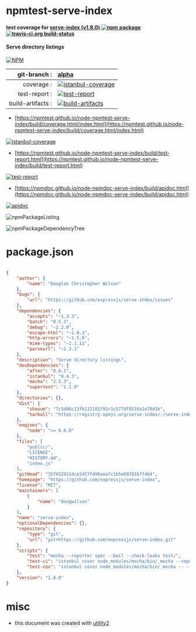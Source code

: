 # npmtest-serve-index

#### test coverage for  [serve-index (v1.8.0)](https://github.com/expressjs/serve-index)  [![npm package](https://img.shields.io/npm/v/npmtest-serve-index.svg?style=flat-square)](https://www.npmjs.org/package/npmtest-serve-index) [![travis-ci.org build-status](https://api.travis-ci.org/npmtest/node-npmtest-serve-index.svg)](https://travis-ci.org/npmtest/node-npmtest-serve-index)

#### Serve directory listings

[![NPM](https://nodei.co/npm/serve-index.png?downloads=true&downloadRank=true&stars=true)](https://www.npmjs.com/package/serve-index)

| git-branch : | [alpha](https://github.com/npmtest/node-npmtest-serve-index/tree/alpha)|
|--:|:--|
| coverage : | [![istanbul-coverage](https://npmtest.github.io/node-npmtest-serve-index/build/coverage.badge.svg)](https://npmtest.github.io/node-npmtest-serve-index/build/coverage.html/index.html)|
| test-report : | [![test-report](https://npmtest.github.io/node-npmtest-serve-index/build/test-report.badge.svg)](https://npmtest.github.io/node-npmtest-serve-index/build/test-report.html)|
| build-artifacts : | [![build-artifacts](https://npmtest.github.io/node-npmtest-serve-index/glyphicons_144_folder_open.png)](https://github.com/npmtest/node-npmtest-serve-index/tree/gh-pages/build)|

- [https://npmtest.github.io/node-npmtest-serve-index/build/coverage.html/index.html](https://npmtest.github.io/node-npmtest-serve-index/build/coverage.html/index.html)

[![istanbul-coverage](https://npmtest.github.io/node-npmtest-serve-index/build/screenCapture.buildCi.browser.%252Ftmp%252Fbuild%252Fcoverage.lib.html.png)](https://npmtest.github.io/node-npmtest-serve-index/build/coverage.html/index.html)

- [https://npmtest.github.io/node-npmtest-serve-index/build/test-report.html](https://npmtest.github.io/node-npmtest-serve-index/build/test-report.html)

[![test-report](https://npmtest.github.io/node-npmtest-serve-index/build/screenCapture.buildCi.browser.%252Ftmp%252Fbuild%252Ftest-report.html.png)](https://npmtest.github.io/node-npmtest-serve-index/build/test-report.html)

- [https://npmdoc.github.io/node-npmdoc-serve-index/build/apidoc.html](https://npmdoc.github.io/node-npmdoc-serve-index/build/apidoc.html)

[![apidoc](https://npmdoc.github.io/node-npmdoc-serve-index/build/screenCapture.buildCi.browser.%252Ftmp%252Fbuild%252Fapidoc.html.png)](https://npmdoc.github.io/node-npmdoc-serve-index/build/apidoc.html)

![npmPackageListing](https://npmtest.github.io/node-npmtest-serve-index/build/screenCapture.npmPackageListing.svg)

![npmPackageDependencyTree](https://npmtest.github.io/node-npmtest-serve-index/build/screenCapture.npmPackageDependencyTree.svg)



# package.json

```json

{
    "author": {
        "name": "Douglas Christopher Wilson"
    },
    "bugs": {
        "url": "https://github.com/expressjs/serve-index/issues"
    },
    "dependencies": {
        "accepts": "~1.3.3",
        "batch": "0.5.3",
        "debug": "~2.2.0",
        "escape-html": "~1.0.3",
        "http-errors": "~1.5.0",
        "mime-types": "~2.1.11",
        "parseurl": "~1.3.1"
    },
    "description": "Serve directory listings",
    "devDependencies": {
        "after": "0.8.1",
        "istanbul": "0.4.3",
        "mocha": "2.5.3",
        "supertest": "1.1.0"
    },
    "directories": {},
    "dist": {
        "shasum": "7c5d96c13fb131101f93c1c5774f8516a1e78d3b",
        "tarball": "https://registry.npmjs.org/serve-index/-/serve-index-1.8.0.tgz"
    },
    "engines": {
        "node": ">= 0.8.0"
    },
    "files": [
        "public/",
        "LICENSE",
        "HISTORY.md",
        "index.js"
    ],
    "gitHead": "357452911dce2d17fd90aea7c1b5e69781b7f464",
    "homepage": "https://github.com/expressjs/serve-index",
    "license": "MIT",
    "maintainers": [
        {
            "name": "dougwilson"
        }
    ],
    "name": "serve-index",
    "optionalDependencies": {},
    "repository": {
        "type": "git",
        "url": "git+https://github.com/expressjs/serve-index.git"
    },
    "scripts": {
        "test": "mocha --reporter spec --bail --check-leaks test/",
        "test-ci": "istanbul cover node_modules/mocha/bin/_mocha --report lcovonly -- --reporter spec --check-leaks test/",
        "test-cov": "istanbul cover node_modules/mocha/bin/_mocha -- --reporter dot --check-leaks test/"
    },
    "version": "1.8.0"
}
```



# misc
- this document was created with [utility2](https://github.com/kaizhu256/node-utility2)
